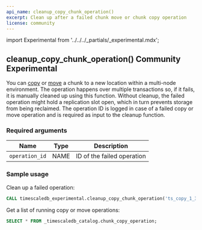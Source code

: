 ```yaml
---
api_name: cleanup_copy_chunk_operation()
excerpt: Clean up after a failed chunk move or chunk copy operation
license: community
---
```


import Experimental from '../../../_partials/_experimental.mdx';

## cleanup_copy_chunk_operation() <tag type="community">Community</tag> <tag type="experimental">Experimental</tag>
You can [copy][copy_chunk] or [move][move_chunk] a
chunk to a new location within a multi-node environment. The
operation happens over multiple transactions so, if it fails, it 
is manually cleaned up using this function. Without cleanup,
the failed operation might hold a replication slot open, which in turn
prevents storage from being reclaimed. The operation ID is logged in
case of a failed copy or move operation and is required as input to
the cleanup function.

<Experimental />

### Required arguments

|Name|Type|Description|
|-|-|-|
|`operation_id`|NAME|ID of the failed operation|

### Sample usage

Clean up a failed operation:

```sql
CALL timescaledb_experimental.cleanup_copy_chunk_operation('ts_copy_1_31');
```

Get a list of running copy or move operations:

```sql
SELECT * FROM _timescaledb_catalog.chunk_copy_operation;
```


[copy_chunk]: /api/:currentVersion:/distributed-hypertables/copy_chunk_experimental
[move_chunk]: /api/:currentVersion:/distributed-hypertables/move_chunk_experimental

